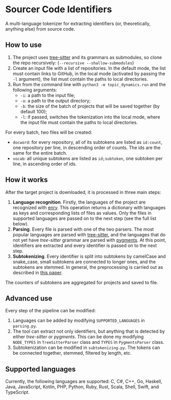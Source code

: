 # Sourcer Code Identifiers
A multi-language tokenizer for extracting identifiers (or, theoretically, anything else) from source code.
## How to use
1. The project uses [tree-sitter](https://tree-sitter.github.io/) and its grammars as submodules, so clone the repo recursively:
(`--recursive --shallow-submodules`)
2. Create an input file with a list of repositories. In the default mode, the list must contain links to GitHub, in the local mode (activated by passing the `-l` argument), the list must contain the paths to local directories.
3. Run from the command line with `python3 -m topic_dynamics.run` and the following arguments:
    - `-i`: a path to the input file;
    - `-o`: a path to the output directory;
    - `-b`: the size of the batch of projects that will be saved together (by default 100);
    - `-l`: if passed, switches the tokenization into the local mode, where the input file must contain the paths to local directories.

For every batch, two files will be created:
- `docword`: for every repository, all of its subtokens are listed as `id:count`, one repository per line, in descending order of counts. The ids are the same for the entire batch.
- `vocab`: all unique subtokens are listed as `id;subtoken`, one subtoken per line, in ascending order of ids.

## How it works
After the target project is downloaded, it is processed in three main steps:
1. **Language recognition**. Firstly, the languages of the project are recognized with [enry](https://github.com/src-d/enry). This operation returns a dictionary with languages as keys and corresponding lists of files as values. Only the files in supported languages are passed on to the next step (see the full list below).
2. **Parsing**. Every file is parsed with one of the two parsers. The most popular languages are parsed with [tree-sitter](https://tree-sitter.github.io/), and the languages that do not yet have _tree-sitter_ grammar are parsed with [pygments](https://pygments.org/). At this point, identifiers are extracted and every identifier is passed on to the next step.
3. **Subtokenizing**. Every identifier is split into subtokens by camelCase and snake_case, small subtokens are connected to longer ones, and the subtokens are stemmed. In general, the preprocessing is carried out as described in [this paper](https://arxiv.org/abs/1704.00135).

The counters of subtokens are aggregated for projects and saved to file.

## Advanced use

Every step of the pipeline can be modified:
1. Languages can be added by modifying `SUPPORTED_LANGUAGES` in `parsing.py`.
2. The tool can extract not only identifiers, but anything that is detected by either _tree-sitter_ or _pygments_. This can be done my modifying `NODE_TYPES` in `TreeSitterParser` class and `TYPES` in `PygmentsParser` class.
3. Subtokenization can be modified in `subtokenizing.py`. The tokens can be connected together, stemmed, filtered by length, etc.

## Supported languages
Currently, the following languages are supported: C, C#, C++, Go, Haskell, Java, JavaScript, Kotlin, PHP, Python, Ruby, Rust, Scala, Shell, Swift, and TypeScript.

